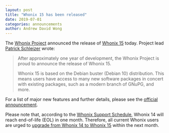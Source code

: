 ```yaml
---
layout: post
title: "Whonix 15 has been released"
date: 2019-07-01
categories: announcements
author: Andrew David Wong
---
```


The [Whonix Project] announced the release of [Whonix 15] today.
Project lead [Patrick Schleizer] wrote:

> After approximately one year of development, the Whonix Project is proud to announce the release of Whonix 15.
> 
> Whonix 15 is based on the Debian buster (Debian 10) distribution. This means users have access to many new software packages in concert with existing packages, such as a modern branch of GNuPG, and more.

For a list of major new features and further details, please see the [official announcement][Whonix 15].

Please note that, according to the [Whonix Support Schedule], Whonix 14 will reach end-of-life (EOL) in one month.
Therefore, all current Whonix users are urged to [upgrade from Whonix 14 to Whonix 15] within the next month.


[Whonix Project]: https://www.whonix.org/
[Whonix 15]: https://forums.whonix.org/t/whonix-15-has-been-released/7616
[Patrick Schleizer]: /team/#patrick-schleizer
[Whonix Support Schedule]: https://www.whonix.org/wiki/About#Support_Schedule
[upgrade from Whonix 14 to Whonix 15]: https://www.whonix.org/wiki/Upgrading_Whonix_14_to_Whonix_15
